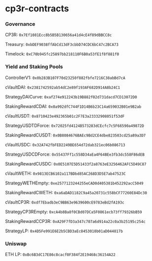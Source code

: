 # cp3r-contracts

### Governance
CP3R: `0x7Ef1081Ecc8b5B5B130656a41d4cE4f89dBBCC8c`

Treasury: `0xbDEF9038ffAbCd13dF3cbbD74CDC6bC47c2BCA73`

Timelock: `0xC70b945fc25897bb218110F6B0a53fE1f8f881f0`

### Yield and Staking Pools
ControllerV1: `0x0b283B107F70d23250f882fbfe7216C38abBd7cA`

cVaultDAI: `0x2381742592ab54dC2e89f193AF682D914A8b24C1`

StrategyDAICurve: `0xaf274e912243b19B882f02d731dacd7CD13072D0`

StakingRewardCDAI: `0x0a992dfC744F1D14B6b23C14a659032B01e9B2ab`

cVaultUSDT: `0x8710423e492365b01c2F7E3a23332908051f53dF`

StrategyUSDTDForce: `0x72025fd4124B573283dCEcfc7c5F66590a49872D`

StakingRewardCUSDT: `0x0B8084676BAEc9Bd2CE4dbe823503cd25a89a3D7`

cVaultUSDC: `0x32A742fbFED2249BE654d72dab321ec06b086713`

StrategyUSDCDForce: `0x55437Ff1c558D34aEa4F64BEe3fb3dc558F86dEB`

StakingRewardCUSDC: `0x0E5107E5D51433f2a8763eE3256462AFC5D49C87`

cVaultWETH: `0x9813ECB6102a117BDbd85AC268D3D5E7ab47523C`

StrategyWETHEmpty: `0xe2577123244255eCAD0d405381b452292acC5049`

StakingRewardCWETH: `0xa6aDAD1182C9a45a20731c558bCF77260E84Dc30`

cVaultCP3R: `0xdf7Ebadb3eC9BB63e9639600cE9783eBd2fA193c`

StrategyCP3REmpty: `0xcA4b8Ba8f0CBd07DCa5F0861ecb73ff79326bB59`

StakingRewardCCP3R: `0xA29F7fD3a347c707a6d914a22c0a3b25195c254c`

StrategyLP: `0x4D5Fe991E6E2b5CBD3aEc8453018b01aD044817b`

### Uniswap
ETH LP: `0xBc6B3dC17E86c8cacf0F384f2E19468c36154A22`
